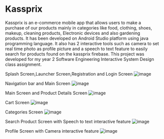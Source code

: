 # Kassprix
Kassprix is an e-commerce mobile app that allows users to make a purchase of our products mainly in categories like food, clothing, shoes, makeup, cleaning products, Electronic devices and also gardening products. It has been developed on Android Studio platform using java programming language. It also has 2 interactive tools such as camera to set real time photo as profile picture and a speech to text feature to easily search for products found on the kassprix firebase. This project was developed for my year 2 Software Engineering Interactive System Design class assignment.

Splash Screen,Launcher Screen,Registration and Login Screen
![image](https://user-images.githubusercontent.com/56188746/122443344-57aba000-cf54-11eb-9956-70f0d88af386.png)

Navigation bar and Main Screen
![image](https://user-images.githubusercontent.com/56188746/122443504-845fb780-cf54-11eb-884d-3ddedc416e45.png)

Main Screen and Product Details Screen
![image](https://user-images.githubusercontent.com/56188746/122443799-c5f06280-cf54-11eb-882d-04c19e120b70.png)

Cart Screen
![image](https://user-images.githubusercontent.com/56188746/122443884-db658c80-cf54-11eb-8a7d-2cdac5d95c6a.png)

Categories Screen
![image](https://user-images.githubusercontent.com/56188746/122444002-f7692e00-cf54-11eb-8758-aca44f8a4dd5.png)

Search Product Screen with Speech to text interactive feature
![image](https://user-images.githubusercontent.com/56188746/122444163-21baeb80-cf55-11eb-87ca-6b3b423b3eb6.png)

Profile Screen with Camera interactive feature
![image](https://user-images.githubusercontent.com/56188746/122444289-3c8d6000-cf55-11eb-8e71-a773023f9060.png)




